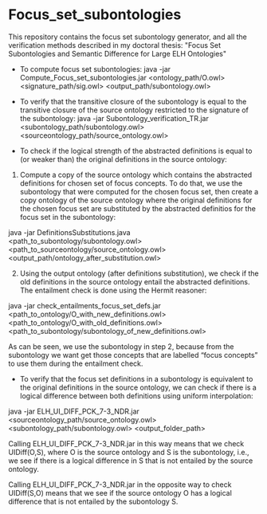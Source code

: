 # Focus_set_subontologies
This repository contains the focus set subontology generator, and all the verification methods described in my doctoral thesis: "Focus Set Subontologies and Semantic Difference for Large ELH Ontologies"

* To compute focus set subontologies:
java -jar  Compute_Focus_set_subontologies.jar <ontology_path/O.owl> <signature_path/sig.owl> <output_path/subontology.owl>

* To verify that the transitive closure of the subontology is equal to the transitive closure of the source ontology restricted to the signature of the subontology:
java -jar Subontology_verification_TR.jar <subontology_path/subontology.owl> <sourceontology_path/source_ontology.owl>

* To check if the logical strength of the abstracted definitions is equal to (or weaker than) the original definitions in the source ontology:

1. Compute a copy of the source ontology which contains the abstracted definitions for chosen set of focus concepts. To do that, we use the subontology that were computed for the chosen focus set, then create a copy ontology of the source ontology where the original definitions for the chosen focus set are substituted by the abstracted definitios for the focus set in the subontology:

java -jar DefinitionsSubstitutions.java <path_to_subontology/subontology.owl> <path_to_sourceontology/source_ontology.owl> <output_path/ontology_after_substitution.owl> 

2. Using the output ontology (after definitions substitution), we check if the old definitions in the source ontology entail the abstracted definitions. The entailment check is done using the Hermit reasoner:

java -jar check_entailments_focus_set_defs.jar <path_to_ontology/O_with_new_definitions.owl> <path_to_ontology/O_with_old_definitions.owl> <path_to_subontology/subontology_of_new_definitions.owl>

As can be seen, we use the subontology in step 2, because from the subontology we want get those concepts that are labelled “focus concepts” to use them during the entailment check.

* To verify that the focus set definitions in a subontology is equivalent to the original definitions in the source ontology, we can check if there is a logical difference between both definitions using uniform interpolation:

java -jar ELH_UI_DIFF_PCK_7-3_NDR.jar <sourceontology_path/source_ontology.owl> <subontology_path/subontology.owl> <output_folder_path>

Calling ELH_UI_DIFF_PCK_7-3_NDR.jar in this way means that we check UIDiff(O,S), where O is the source ontology and S is the subontology, i.e., we see if there is a logical difference in S that is not entailed by the source ontology. 

Calling ELH_UI_DIFF_PCK_7-3_NDR.jar in the opposite way to check UIDiff(S,O) means that we see if the source ontology O has a logical difference that is not entailed by the subontology S.

